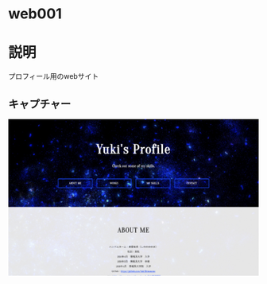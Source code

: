 # web001

# 説明
プロフィール用のwebサイト

## キャプチャー
![キャプチャー001](https://github.com/YukiShinonome/Web/blob/master/web001/images/capture001.jpg)